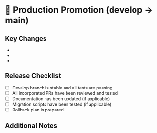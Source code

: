 # 🚀 Production Promotion (develop → main)

## Key Changes
<!-- List the main features, fixes or improvements included in this release -->
- 
- 
- 

## Release Checklist
- [ ] Develop branch is stable and all tests are passing
- [ ] All incorporated PRs have been reviewed and tested
- [ ] Documentation has been updated (if applicable)
- [ ] Migration scripts have been tested (if applicable)
- [ ] Rollback plan is prepared

## Additional Notes
<!-- Any other information relevant to this promotion -->
